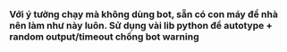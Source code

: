 ### Với ý tưởng chạy mà không dùng bot, sẵn có con máy để nhà nên làm như này luôn. Sử dụng vài lib python để autotype + random output/timeout chống bot warning
